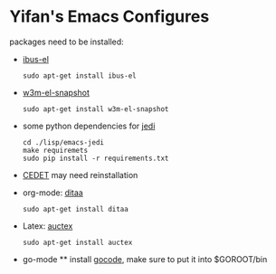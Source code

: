 Yifan's Emacs Configures
===========

packages need to be installed:
* [ibus-el](http://www.emacswiki.org/emacs/IBusMode)

  ```shell
  sudo apt-get install ibus-el
  ```
* [w3m-el-snapshot](http://www.emacswiki.org/emacs/emacs-w3m)
  
  ```shell
  sudo apt-get install w3m-el-snapshot
  ```
* some python dependencies for [jedi](http://tkf.github.io/emacs-jedi/)

  ```shell
  cd ./lisp/emacs-jedi
  make requiremets
  sudo pip install -r requirements.txt
  ```
* [CEDET](http://cedet.sourceforge.net/) may need reinstallation

* org-mode: [ditaa](http://ditaa.sourceforge.net/)
  ```shell
  sudo apt-get install ditaa
  ```
* Latex: [auctex](https://www.gnu.org/software/auctex/)
  ```shell
  sudo apt-get install auctex
  ```
  
* go-mode
** install [gocode](https://github.com/nsf/gocode), make sure to put it into $GOROOT/bin
   
